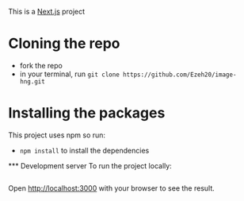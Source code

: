 This is a [Next.js](https://nextjs.org/) project 

# Cloning the repo
- fork the repo
- in your terminal, run ```git clone https://github.com/Ezeh20/image-hng.git```

# Installing the packages
This project uses npm so run:
- ```npm install``` to install the dependencies

*** Development server
To run the project locally:
``` npm run dev
```

Open [http://localhost:3000](http://localhost:3000) with your browser to see the result.
